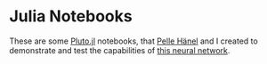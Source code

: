 # Julia Notebooks

These are some [Pluto.jl][1] notebooks, that [Pelle Hänel][2] and I created to
demonstrate and test the capabilities of [this neural network][3].

[1]: https://plutojl.org
[2]: https://gitlab.com/pellehanl
[3]: https://gitlab.com/andy-sb/nn
